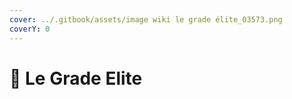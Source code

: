 ```yaml
---
cover: ../.gitbook/assets/image wiki le grade élite_03573.png
coverY: 0
---
```


# 🔰 Le Grade Elite

